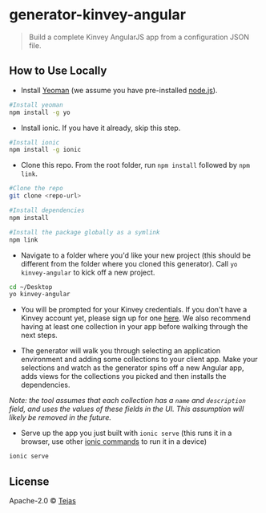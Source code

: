# generator-kinvey-angular
> Build a complete Kinvey AngularJS app from a configuration JSON file.

## How to Use Locally

* Install [Yeoman](http://yeoman.io) (we assume you have pre-installed [node.js](https://nodejs.org/)).

```bash
#Install yeoman
npm install -g yo
```

* Install ionic. If you have it already, skip this step. 

```bash
#Install ionic
npm install -g ionic
```

* Clone this repo. From the root folder, run `npm install` followed by `npm link`. 

```bash
#Clone the repo
git clone <repo-url>

#Install dependencies
npm install

#Install the package globally as a symlink
npm link
```

* Navigate to a folder where you'd like your new project (this should be different from the folder where you cloned this generator). Call `yo kinvey-angular` to kick off a new project.

```bash
cd ~/Desktop
yo kinvey-angular
```

* You will be prompted for your Kinvey credentials. If you don't have a Kinvey account yet, please sign up for one [here](https://us1.kinvey.com). We also recommend having at least one collection in your app before walking through the next steps.

* The generator will walk you through selecting an application environment and adding some collections to your client app. Make your selections and watch as the generator spins off a new Angular app, adds views for the collections you picked and then installs the dependencies.

_Note: the tool assumes that each collection has a `name` and `description` field, and uses the values of these fields in the UI. This assumption will likely be removed in the future._

* Serve up the app you just built with `ionic serve` (this runs it in a browser, use other [ionic commands](http://ionicframework.com/getting-started/) to run it in a device)

```bash
ionic serve
```

## License

Apache-2.0 © [Tejas]()


[npm-image]: https://badge.fury.io/js/generator-kinvey-angular.svg
[npm-url]: https://npmjs.org/package/generator-kinvey-angular
[travis-image]: https://travis-ci.org//generator-kinvey-angular.svg?branch=master
[travis-url]: https://travis-ci.org//generator-kinvey-angular
[daviddm-image]: https://david-dm.org//generator-kinvey-angular.svg?theme=shields.io
[daviddm-url]: https://david-dm.org//generator-kinvey-angular
[coveralls-image]: https://coveralls.io/repos//generator-kinvey-angular/badge.svg
[coveralls-url]: https://coveralls.io/r//generator-kinvey-angular
